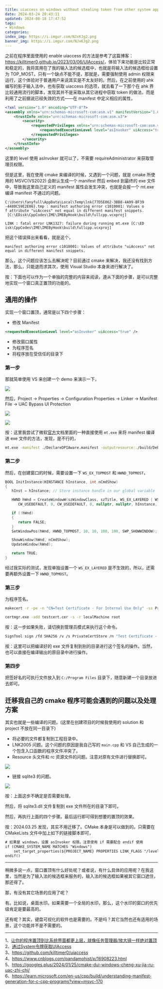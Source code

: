 ```yaml
---
title: uiaccess on windows without stealing token from other system app
date: 2024-03-24 20:43:11
updated: 2024-08-18 17:47:52
tags:
- Windows
categories:
index_img: https://i.imgur.com/NJxKJg2.png
banner_img: https://i.imgur.com/NJxKJg2.png
---
```


之前在程序里面使用的 enable uiaccess 的方法是参考了这篇博客：<https://killtimer0.github.io/2023/03/06/UIAccess/>，体验下来功能是比较正常和稳定的，我将其用在了我的输入法的候选框中，也就是将输入法的候选框给设置为 TOP_MOST。只有一个缺点不能不提，那就是，需要强制使用 admin 权限来运行，这个体验对于普通用户来说其实是不太友好的。然后，在之前使用的 ahk 编写的影子输入法中，也有获取 uiaccess 的选项，就去看了一下那个在 ahk 界比较通用流行的脚本，发现其并不是采取从其它进程中窃取 token 的做法，而是利用了之前据说已经失效的方式——在 manifest 中定义相应的属性，

```xml
<?xml version="1.0" encoding="UTF-8"?>
<assembly xmlns="urn:schemas-microsoft-com:asm.v1" manifestVersion="1.0">
    <trustInfo xmlns="urn:schemas-microsoft-com:asm.v3">
        <security>
            <requestedPrivileges xmlns="urn:schemas-microsoft-com:asm.v3">
                <requestedExecutionLevel level="asInvoker" uiAccess="true" />
            </requestedPrivileges>
        </security>
    </trustInfo>
</assembly>
```

这里的 level 使用 asInvoker 就可以了，不需要 requireAdministrator 来获取管理员权限。

但是这里，我在使用 cmake 来编译的时候，又遇到一个问题，就是 cmake 所使用的 MSVC(VS2022) 会默认生成一个 manifest 然后 enbed 到最终的 exe 文件中，导致我这里自己定义的 manifest 属性会发生冲突，也就是会报一个 mt.exe 编译 manifest 不通过的问题。

```
C:\Users\fanyfull\AppData\Local\Temp\lnk{77D5E062-3BB8-4A99-BF39 
-4480C59E2E06}.tmp : manifest authoring error c1010001: Values o 
f attribute "uiAccess" not equal in different manifest snippets. 
 [C:\EDisk\CppCodes\IME\IMEByHook\build\fullcpp.vcxproj]
  
LINK : fatal error LNK1327: failure during running mt.exe [C:\ED 
isk\CppCodes\IME\IMEByHook\build\fullcpp.vcxproj]
```

把这个错误择出来看看，就是这个，

```
manifest authoring error c1010001: Values of attribute "uiAccess" not equal in different manifest snippets.
```

那么，这个问题应该怎么去解决呢？目前通过 cmake 来解决，我还没有找到方法，那么，只能退而求其次，使用 Visual Studio 本身来进行解决了。

按：下面也可以作为一个单独的完整的内容来阅读，遵从下面的步骤，是可以完整地实现一个窗口真正置顶的功能的。

## 通用的操作

实现一个窗口置顶，通常是以下四个步骤：

- 修改 Manifest

```xml
<requestedExecutionLevel level="asInvoker" uiAccess="true" />
```
- 修改窗口属性
- 为程序签名
- 将程序放在受信任的目录下

### 第一步

那就简单使用 VS 来创建一个 demo 来演示一下，

![](https://i.imgur.com/ZP1ujS9.png)

然后，Project -> Properties -> Configuration Properties -> Linker -> Manifest File -> UAC Bypass UI Protection

![](https://i.imgur.com/G0qdX6L.png)

![](https://i.imgur.com/TiFs14z.png)

按：这里我尝试了微软[官方](https://learn.microsoft.com/en-us/cpp/build/understanding-manifest-generation-for-c-cpp-programs?view=msvc-170)文档里面的一种直接使用 `mt.exe` 来将 manifest 编译进 exe 文件的方法，发现，是不行的，

```bash
mt.exe -manifest ./DeclareDPIAware.manifest -outputresource:./build/Debug/fullcpp.exe;1
```

### 第二步

然后，在创建窗口的时候，需要设置一下 `WS_EX_TOPMOST` 和 `HWND_TOPMOST`，

```cpp
BOOL InitInstance(HINSTANCE hInstance, int nCmdShow)
{
   hInst = hInstance; // Store instance handle in our global variable

   HWND hWnd = CreateWindowW(szWindowClass, szTitle, WS_EX_LAYERED | WS_EX_TOPMOST,
      CW_USEDEFAULT, 0, CW_USEDEFAULT, 0, nullptr, nullptr, hInstance, nullptr);

   if (!hWnd)
   {
      return FALSE;
   }
   SetWindowPos(hWnd, HWND_TOPMOST, 10, 10, 100, 100, SWP_SHOWWINDOW);

   ShowWindow(hWnd, nCmdShow);
   UpdateWindow(hWnd);

   return TRUE;
}
```

经过我实际的测试，发现单独设置一个 `WS_EX_LAYERED` 是不生效的，所以，还需要再额外设置一下 `HWND_TOPMOST`。

### 第三步

为程序签名。

```bash
makecert -r -pe -n "CN=Test Certificate - For Internal Use Only" -ss PrivateCertStore testcert.cer
```

```bash
certmgr.exe -add testcert.cer -s -r localMachine root
```

按：这一步如果失败，请切换到管理员模式来执行这个命令。

```bash
SignTool sign /fd SHA256 /v /s PrivateCertStore /n "Test Certificate - For Internal Use Only" WindowsProject2.exe
```

按：这里可以把编译好的 exe 文件复制到别的目录进行这个签名的操作。当然，也可以直接在编译输出的原目录中进行操作。

### 第四步

把签好名的可执行文件放入到 `C:/Program Files` 目录下，随意新建一个目录放进去即可。

## 迁移我自己的 cmake 程序可能会遇到的问题以及处理方案

其实也就是一些编译的问题。(这里在创建项目的时候我使用的 solution 和 project 不放在同一目录下)

- 将必要的文件都复制到工程目录中。
- LNK2005 问题。这个问题的原因是我自己写的 `main.cpp` 和 VS 自己生成的一个包含入口函数的程序文件冲突了。
- Resource 头文件和 rc 资源文件的问题。注意对原有文件进行替换即可。

![](https://i.imgur.com/9ychKdO.png)

- 链接 sqlite3 的问题。

![](https://i.imgur.com/u73awfu.png)

按：上面这步不确定是否需要处理。

然后，将 sqlite3.dll 文件复制到 exe 文件所在的目录下即可。

然后，再执行上面的四个步骤。最后运行即可得到想要的置顶的效果。

按：2024.03.25 发现，其实不用迁移了。CMake 本身是可以做到的。只需要在 CMakeLists 文件中加上如下的链接脚本即可，

```txt
# 如果是 windows，设置 asInvoker 权限。注意使用 if 需要配合 endif 使用
if (CMAKE_SYSTEM_NAME MATCHES "Windows")
    set_target_properties(${PROJECT_NAME} PROPERTIES LINK_FLAGS "/level='asInvoker' /uiAccess='true'" )
endif()
```

----------

稍微多说一点，窗口置顶有什么好处呢？或者说，有什么具体的应用呢？在我这里，当然是为了输入法的候选框来服务的，输入法的候选框如果被其它窗口遮住，那还得了。

那，有没有其它场景的应用了呢？

有。比如说，桌面水印。如果需要一个全局的水印，那么，这个水印的窗口的优先级肯定是要最高的。

还有呢？其实，键盘可视化的软件也是需要的。不是吗？其它当然也还有适用的场景，这个功能并不是不需要的。

----------

1、[让你的程序置顶到比系统界面都更上层，就像任务管理器/放大镜一样绝对置顶](https://blog.walterlv.com/post/run-desktop-application-above-windows-application.html)  
2、[通过System令牌获取UIAccess](https://killtimer0.github.io/2023/03/06/UIAccess/)  
3、<https://github.com/killtimer0/uiaccess>  
4、<https://www.cnblogs.com/pandamohist/p/16908223.html>  
5、<https://googles.plus/2024/01/25/cmake-dui-windows-cheng-xu-jia-ru-uac-zhi-chi/>  
6、<https://learn.microsoft.com/en-us/cpp/build/understanding-manifest-generation-for-c-cpp-programs?view=msvc-170>


